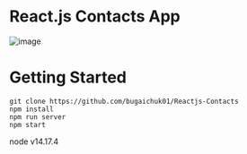 # React.js Contacts App

![image](https://user-images.githubusercontent.com/90038064/185688886-d344e17a-e2e0-4d5c-ba99-777923361012.png)

# Getting Started

```
git clone https://github.com/bugaichuk01/Reactjs-Contacts
npm install
npm run server
npm start
```
node v14.17.4
